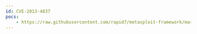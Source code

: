 ```yaml
---
id: CVE-2013-4837
pocs:
    - https://raw.githubusercontent.com/rapid7/metasploit-framework/master/modules/exploits/windows/http/hp_loadrunner_copyfiletoserver.rb
---
```

